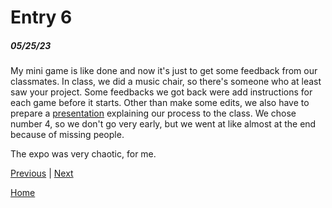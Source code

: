 # Entry 6
##### 05/25/23

My mini game is like done and now it's just to get some feedback from our classmates. In class, we did a music chair, so there's someone who at least saw your project. Some feedbacks we got back were add instructions for each game before it starts. Other than make some edits, we also have to prepare a [presentation](https://docs.google.com/presentation/d/18SfQWYNKy7jik_4suVJHl-IVrZS0XAEGqawleiPXsUg/edit?usp=sharing_eil_m&ts=645bcb4f) explaining our process to the class. We chose number 4, so we don't go very early, but we went at like almost at the end because of missing people.

The expo was very chaotic, for me. 

[Previous](entry05.md) | [Next](entry07.md)

[Home](../README.md)

